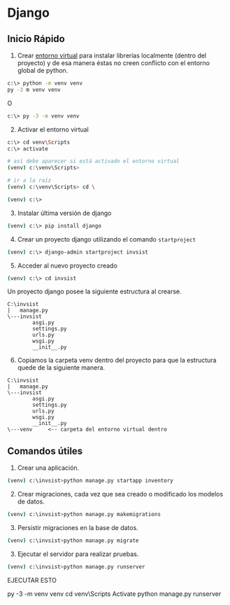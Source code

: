 # Django
## Inicio Rápido

1. Crear [entorno virtual](https://docs.python.org/es/3.8/library/venv.html#:~:text=Un%20entorno%20virtual%20es%20un,parte%20de%20tu%20sistema%20operativo.) para instalar librerías localmente (dentro del proyecto) y de esa manera éstas no creen conflicto con el entorno global de python.

```bash
c:\> python -m venv venv
py -3 m venv venv
```
O
```bash
c:\> py -3 -m venv venv
```

2. Activar el entorno virtual

```bash
c:\> cd venv\Scripts
c:\> activate

# así debe aparecer si está activado el entorno virtual
(venv) c:\venv\Scripts>

# ir a la raíz
(venv) c:\venv\Scripts> cd \

(venv) c:\>
```

3. Instalar última versión de django

```bash
(venv) c:\> pip install django
```

4. Crear un proyecto django utilizando el comando `startproject`

```bash
(venv) c:\> django-admin startproject invsist
```

5. Acceder al nuevo proyecto creado

```bash
(venv) c:\> cd invsist
```

Un proyecto django posee la siguiente estructura al crearse.

```
C:\invsist
|   manage.py   
\---invsist
        asgi.py
        settings.py
        urls.py
        wsgi.py
        __init__.py
```

6. Copiamos la carpeta venv dentro del proyecto para que la estructura quede de la siguiente manera.

```
C:\invsist
|   manage.py   
\---invsist
        asgi.py
        settings.py
        urls.py
        wsgi.py
        __init__.py
\---venv     <-- carpeta del entorno virtual dentro
``` 

## Comandos útiles
1. Crear una aplicación.

```bash
(venv) c:\invsist>python manage.py startapp inventory
```

2. Crear migraciones, cada vez que sea creado o modificado los modelos de datos.

```bash
(venv) c:\invsist>python manage.py makemigrations
```

3. Persistir migraciones en la base de datos.

```bash
(venv) c:\invsist>python manage.py migrate
```

3. Ejecutar el servidor para realizar pruebas.

```bash
(venv) c:\invsist>python manage.py runserver
```


EJECUTAR ESTO 

py -3 -m venv venv
cd venv\Scripts
Activate
python manage.py runserver